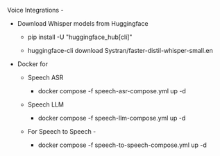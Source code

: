 Voice Integrations - 

- Download Whisper models from Huggingface
    - pip install -U "huggingface_hub[cli]"

    - huggingface-cli download Systran/faster-distil-whisper-small.en




- Docker for 
    - Speech ASR
        - docker compose -f speech-asr-compose.yml up -d
    
    - Speech LLM
        - docker compose -f speech-llm-compose.yml up -d

    - For Speech to Speech - 
        - docker compose -f speech-to-speech-compose.yml up -d

